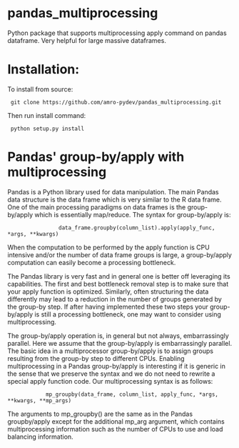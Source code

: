 pandas_multiprocessing
=========

Python package that supports multiprocessing apply command on pandas dataframe. Very helpful for large massive dataframes.

Installation:
=============
To install from source:

     git clone https://github.com/amro-pydev/pandas_multiprocessing.git

Then run install command:

     python setup.py install


Pandas' group-by/apply with multiprocessing
===========================================

Pandas is a Python library used for data manipulation.  The main Pandas data structure is the data frame which is very similar to the R data frame. One of the main processing paradigms on data frames is the group-by/apply which is essentially map/reduce. The syntax for group-by/apply is:

                    data_frame.groupby(column_list).apply(apply_func, *args, **kwargs)

When the computation to be performed by the apply function is CPU intensive and/or the number of data frame groups is large, a group-by/apply computation can easily become a processing bottleneck. 

The Pandas library is very fast and in general one is better off leveraging its capabilities. The first and best bottleneck removal step is to make sure that your apply function is optimized. Similarly, often structuring the data differently may lead to a reduction in the number of groups generated by the group-by step. If after having implemented these two steps your group-by/apply is still a processing bottleneck, one may want to consider using multiprocessing.

The group-by/apply operation is, in general but not always, embarrassingly parallel. Here we assume that the group-by/apply is embarrassingly parallel.
The basic idea in a multiprocessor group-by/apply is to assign groups resulting from the group-by step to different CPUs. Enabling multiprocessing in a Pandas group-by/apply is interesting if it is generic in the sense that we preserve the syntax and we do not need to rewrite a special apply function code. Our multiprocessing syntax is as follows:

                mp_groupby(data_frame, column_list, apply_func, *args, **kwargs, **mp_args)

The arguments to mp_groupby() are the same as in the Pandas groupby/apply except for the additional mp_arg argument, which contains multiprocessing information such as the number of CPUs to use and load balancing information.
